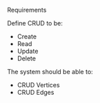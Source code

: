 Requirements

Define CRUD to be:
- Create
- Read
- Update
- Delete

The system should be able to:

- CRUD Vertices
- CRUD Edges